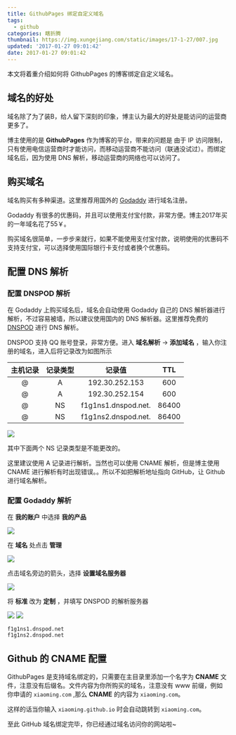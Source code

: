 ```yaml
---
title: GithubPages 绑定自定义域名
tags:
  - github
categories: 瞎折腾
thumbnail: https://img.xungejiang.com/static/images/17-1-27/007.jpg
updated: '2017-01-27 09:01:42'
date: 2017-01-27 09:01:42
---
```



本文将着重介绍如何将 GithubPages 的博客绑定自定义域名。

<!--more-->




## 域名的好处

域名除了为了装B，给人留下深刻的印象，博主认为最大的好处是能访问的运营商更多了。

博主使用的是 **GithubPages** 作为博客的平台，带来的问题是 由于 IP 访问限制，只有使用电信运营商时才能访问，而移动运营商不能访问（联通没试过）。而绑定域名后，因为使用 DNS 解析，移动运营商的网络也可以访问了。

## 购买域名

域名购买有多种渠道。这里推荐用国外的 [Godaddy](https://sg.godaddy.com/zh/) 进行域名注册。

Godaddy 有很多的优惠码，并且可以使用支付宝付款，非常方便。博主2017年买的一年域名花了55￥。

购买域名很简单，一步步来就行，如果不能使用支付宝付款，说明使用的优惠码不支持支付宝，可以选择使用国际银行卡支付或者换个优惠码。

## 配置 DNS 解析

### 配置 DNSPOD 解析
在 Godaddy 上购买域名后，域名会自动使用 Godaddy 自己的 DNS 解析器进行解析，不过容易被墙，所以建议使用国内的 DNS 解析器。这里推荐免费的 [DNSPOD](https://www.dnspod.cn/) 进行 DNS 解析。

DNSPOD 支持 QQ 账号登录，非常方便。进入 **域名解析** -> **添加域名** ，输入你注册的域名，进入后将记录改为如图所示

|主机记录|记录类型|记录值|TTL|
|:-:|:-:|:-:|:-:|
|@|A|192.30.252.153|600|
|@|A|192.30.252.154|600|
|@|NS|f1g1ns1.dnspod.net.|86400|
|@|NS|f1g1ns2.dnspod.net.|86400|

![](https://img.xungejiang.com/static/images/17-1-27/001.jpg)

其中下面两个 NS 记录类型是不能更改的。

这里建议使用 A 记录进行解析。当然也可以使用 CNAME 解析，但是博主使用 CNAME 进行解析有时出现错误。。所以不如把解析地址指向 GitHub，让 Github 进行域名解析。

### 配置 Godaddy 解析

在 **我的账户** 中选择 **我的产品**

![](https://img.xungejiang.com/static/images/17-1-27/002.jpg)


在 **域名** 处点击 **管理**

![](https://img.xungejiang.com/static/images/17-1-27/003.jpg)


点击域名旁边的箭头，选择 **设置域名服务器**

![](https://img.xungejiang.com/static/images/17-1-27/004.jpg)


将 **标准** 改为 **定制** ，并填写 DNSPOD 的解析服务器

![](https://img.xungejiang.com/static/images/17-1-27/005.jpg)
![](https://img.xungejiang.com/static/images/17-1-27/006.jpg)


```
f1g1ns1.dnspod.net
f1g1ns2.dnspod.net
```

## Github 的 CNAME 配置

GithubPages 是支持域名绑定的，只需要在主目录里添加一个名字为 **CNAME** 文件，注意没有后缀名。文件内容为你所购买的域名，注意没有 www 前缀，例如你申请的 `xiaoming.com` ,那么 **CNAME** 的内容为 `xiaoming.com`。

这样的话当你输入 `xiaoming.github.io` 时会自动跳转到 `xiaoming.com`。

至此 GitHub 域名绑定完毕，你已经通过域名访问你的网站啦~